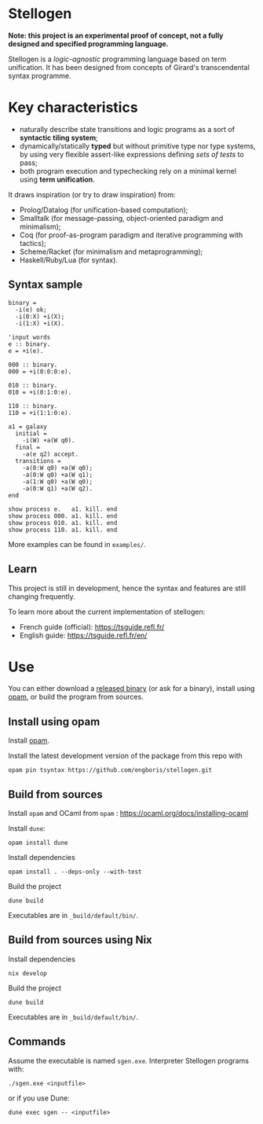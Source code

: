 # Stellogen

**Note: this project is an experimental proof of concept, not a fully
designed and specified programming language.**

Stellogen is a *logic-agnostic* programming language based
on term unification.
It has been designed from concepts of Girard's transcendental syntax programme.

# Key characteristics

- naturally describe state transitions and logic programs as a sort of
**syntactic tiling system**;
- dynamically/statically **typed** but without primitive type nor type systems,
by using very flexible assert-like expressions defining *sets of tests* to
pass;
- both program execution and typechecking rely on a minimal kernel using
**term unification**.

It draws inspiration (or try to draw inspiration) from:
- Prolog/Datalog (for unification-based computation);
- Smalltalk (for message-passing, object-oriented paradigm and minimalism);
- Coq (for proof-as-program paradigm and iterative programming with tactics);
- Scheme/Racket (for minimalism and metaprogramming);
- Haskell/Ruby/Lua (for syntax).

## Syntax sample

```
binary =
  -i(e) ok;
  -i(0:X) +i(X);
  -i(1:X) +i(X).

'input words
e :: binary.
e = +i(e).

000 :: binary.
000 = +i(0:0:0:e).

010 :: binary.
010 = +i(0:1:0:e).

110 :: binary.
110 = +i(1:1:0:e).

a1 = galaxy
  initial =
    -i(W) +a(W q0).
  final =
    -a(e q2) accept.
  transitions =
    -a(0:W q0) +a(W q0);
    -a(0:W q0) +a(W q1);
    -a(1:W q0) +a(W q0);
    -a(0:W q1) +a(W q2).
end

show process e.   a1. kill. end
show process 000. a1. kill. end
show process 010. a1. kill. end
show process 110. a1. kill. end
```

More examples can be found in `examples/`.

## Learn

This project is still in development, hence the syntax and features are still
changing frequently.

To learn more about the current implementation of stellogen:
- French guide (official): https://tsguide.refl.fr/
- English guide: https://tsguide.refl.fr/en/

# Use

You can either download a
[released binary](https://github.com/engboris/stellogen/releases)
(or ask for a binary), install using
[opam](https://opam.ocaml.org/), or build the program from sources.

## Install using opam

Install [opam](https://ocaml.org/docs/installing-ocaml).

Install the latest development version of the package from this repo with

```
opam pin tsyntax https://github.com/engboris/stellogen.git
```

## Build from sources

Install `opam` and OCaml from `opam` : https://ocaml.org/docs/installing-ocaml

Install `dune`:
```
opam install dune
```

Install dependencies
```
opam install . --deps-only --with-test
```

Build the project
```
dune build
```

Executables are in `_build/default/bin/`.

## Build from sources using Nix

Install dependencies
```
nix develop
```

Build the project
```
dune build
```

Executables are in `_build/default/bin/`.

## Commands

Assume the executable is named `sgen.exe`. Interpreter Stellogen programs with:

```
./sgen.exe <inputfile>
```

or if you use Dune:

```
dune exec sgen -- <inputfile>
```
